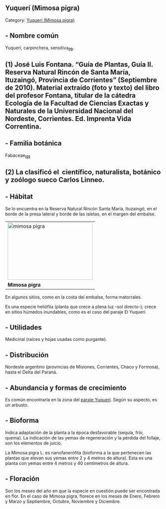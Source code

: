 ## Yuquerí (Mimosa pigra)

Category: [Yuquerí (Mimosa pigra)](http://descubrircorrientes.com.ar/2012/index.php/1529-geografia/6-fitogeografia/vegetacion-y-flora/yuqueri-mimosa-pigra)

## **\- Nombre común**

Yuquerí, carpinchera, sensitiva<sub><strong>(1)</strong></sub>.

## **(1)** José Luis Fontana. “Guía de Plantas, Guía II. Reserva Natural Rincón de Santa María, Ituzaingó, Provincia de Corrientes” (Septiembre de 2010). Material extraído (foto y texto) del libro del profesor Fontana, titular de la cátedra Ecología de la Facultad de Ciencias Exactas y Naturales de la Universidad Nacional del Nordeste, Corrientes. Ed. Imprenta Vida Correntina.

## **\- Familia botánica**

Fabaceae<sub><strong>(2)</strong></sub>

## **(2)** La clasificó el  científico, naturalista, botánico y zoólogo sueco Carlos Linneo.

## **\- Hábitat**

Se lo encuentra en la Reserva Natural Rincón Santa María, Ituzaingó, en el borde de la presa lateral y borde de las isletas, en el margen del embalse.

<table><tbody><tr><td><img src="http://descubrircorrientes.com.ar/2012/index.php/1529-geografia/6-fitogeografia/vegetacion-y-flora/images/fotos_de_geografia/mimosa%20pigra.jpg" width="274" height="185" alt="mimosa pigra"></td></tr><tr><td><span><strong><span>Mimosa pigra</span></strong></span></td></tr></tbody></table>

En algunos sitios, como en la costa del embalse, forma matorrales.

Es una especie heliófila (planta que crece a plena luz -sol directo-); crece en sitios húmedos inundables, como es el caso del paraje El Yuquerí.

## **\- Utilidades**

Medicinal (raíces y hojas usadas como purgante).

## **\- Distribución**

Nordeste argentino (provincias de Misiones, Corrientes, Chaco y Formosa), hasta el Delta del Paraná.

## **\- Abundancia y formas de crecimiento**

Es común encontrarla en la zona del [paraje Yuquerí](http://descubrircorrientes.com.ar/2012/index.php/1529-geografia/6-fitogeografia/vegetacion-y-flora/index.php?option=com_content&view=category&id=1303&Itemid=520). Según su aspecto, es un arbusto.

## **\- Bioforma**

Indica adaptaciòn de la planta a la época desfavorable (sequía, frío, quema). La indicación de las yemas de regeneración y la pérdida del follaje, son los elementos de juicio.

La Mimosa pigra L. es nanofanerófita (bioforma a la que pertenecen las plantas que elevan sus yemas entre 2 y 4 metros de altura). Esta es una planta con yemas entre 4 metros y 40 centímetros de altura.

## **\- Floración**

Son los meses del año en que la especie en cuestión puede ser encontrada en flor. En el caso de Mimosa pigra, florece en los meses de Enero, Febrero y Marzo y Septiembre, Octubre, Noviembre y Diciembre.